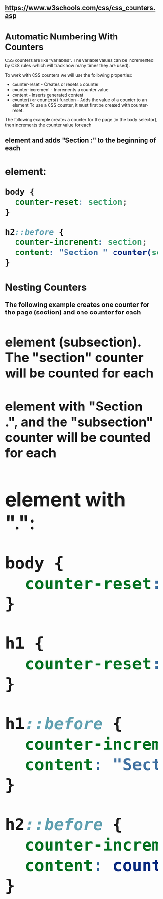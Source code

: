 ## https://www.w3schools.com/css/css_counters.asp

# Automatic Numbering With Counters

CSS counters are like "variables". The variable values can be incremented by CSS rules (which will track how many times
they are used).

To work with CSS counters we will use the following properties:

- counter-reset - Creates or resets a counter
- counter-increment - Increments a counter value
- content - Inserts generated content
- counter() or counters() function - Adds the value of a counter to an element To use a CSS counter, it must first be
  created with counter-reset.

The following example creates a counter for the page (in the body selector), then increments the counter value for each
<h2> element and adds "Section <value of the counter>:" to the beginning of each <h2> element:

```css
body {
  counter-reset: section;
}

h2::before {
  counter-increment: section;
  content: "Section " counter(section) ": ";
}
```

## Nesting Counters

The following example creates one counter for the page (section) and one counter for each <h1> element (subsection). The
"section" counter will be counted for each <h1> element with "Section <value of the section counter>.", and the
"subsection" counter will be counted for each <h2> element with
"<value of the section counter>.<value of the subsection counter>":

```css
body {
  counter-reset: section;
}

h1 {
  counter-reset: subsection;
}

h1::before {
  counter-increment: section;
  content: "Section " counter(section) ". ";
}

h2::before {
  counter-increment: subsection;
  content: counter(section) "." counter(subsection) " ";
}
```
